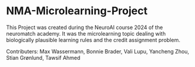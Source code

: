# NMA-Microlearning-Project

This Project was created during the NeuroAI course 2024 of the neuromatch academy.
It was the microlearning topic dealing with biologically plausible learning rules and the credit assignment problem.

Contributers:
Max Wassermann,
Bonnie Brader,
Vali Lupu,
Yancheng Zhou,
Stian Grønlund,
Tawsif Ahmed 
